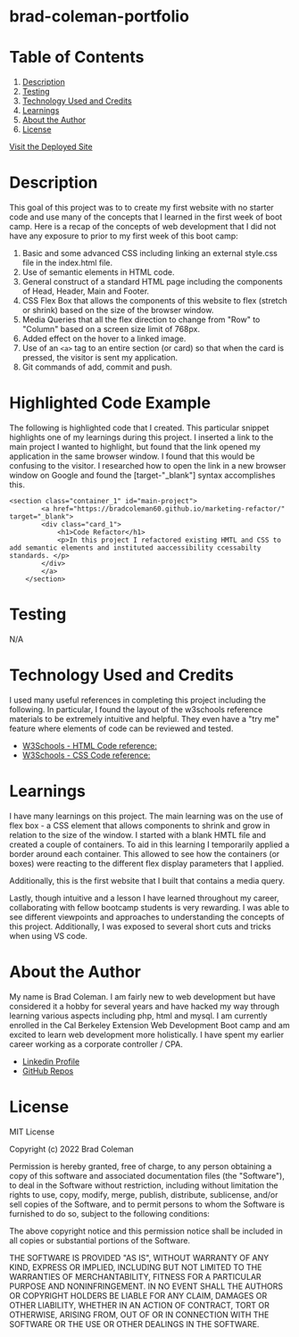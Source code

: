 # **brad-coleman-portfolio**


# **Table of Contents**
1. [Description](#description)
2. [Testing](#testing)
3. [Technology Used and Credits](#technology-used-and-credits)
4. [Learnings](#learnings)
5. [About the Author](#about-the-author)
6. [License](#license)

[Visit the Deployed Site](https://bradcoleman60.github.io/marketing-refactor/)


# **Description**

This goal of this project was to to create my first website with no starter code and use many of the concepts that I learned in the first week of boot camp.  Here is a recap of the concepts of web development that I did not have any exposure to prior to my first week of this boot camp:

1. Basic and some advanced CSS including linking an external style.css file in the index.html file.
2. Use of semantic elements in HTML code.
3. General construct of a standard HTML page including the components of Head, Header, Main and Footer.
4. CSS Flex Box that allows the components of this website to flex (stretch or shrink) based on the size of the browser window. 
5. Media Queries that all the flex direction to change from "Row" to "Column" based on a screen size limit of 768px. 
6. Added effect on the hover to a linked image.
7. Use of an ```<a>``` tag to an entire section (or card) so that when the card is pressed, the visitor is sent my application.
8. Git commands of add, commit and push.


# **Highlighted Code Example**

The following is highlighted code that I created.  This particular snippet highlights one of my learnings during this project.  I inserted a link to the main project I wanted to highlight, but found that the link opened my application in the same browser window.  I found that this would be confusing to the visitor.  I researched how to open the link in a new browser window on Google and found the [target-"_blank"] syntax accomplishes this.  

```
<section class="container_1" id="main-project">
        <a href="https://bradcoleman60.github.io/marketing-refactor/" target="_blank">
        <div class="card_1">
            <h1>Code Refactor</h1>
            <p>In this project I refactored existing HMTL and CSS to add semantic elements and instituted aaccessibility ccessabilty standards. </p>
        </div>
        </a>
    </section>

```

# **Testing** 

N/A

# **Technology Used and Credits**

I used many useful references in completing this project including the following.  In particular, I found the layout of the w3schools reference materials to be extremely intuitive and helpful.  They even have a "try me" feature where elements of code can be reviewed and tested. 

- [W3Schools - HTML Code reference:](https://www.w3schools.com/html/default.asp)
- [W3Schools - CSS Code reference:](https://www.w3schools.com/css/default.asp)


# **Learnings**

I have many learnings  on this project.  The main learning was on the use of flex box - a CSS element  that allows components to shrink and grow in relation to the size of the window.  I started with a blank HMTL file and created a couple of containers.  To aid in this learning I temporarily applied a border around each container.  This allowed to see how the containers (or boxes) were reacting to the different flex display parameters that I applied.

Additionally, this is the first website that I built that contains a media query.

Lastly, though intuitive and a lesson I have learned throughout my career, collaborating with fellow bootcamp students is very rewarding.  I was able to see different viewpoints and approaches to understanding the concepts of this project.  Additionally, I was exposed to several short cuts and tricks when using VS code.   

# **About the Author**

My name is Brad Coleman. I am fairly new to web development but have considered it a hobby for several years and have hacked my way through learning various aspects including php, html and mysql.  I am currently enrolled in the Cal Berkeley Extension Web Development Boot camp and am excited to learn web development more holistically.  I have spent my earlier career working as a corporate controller / CPA.

- [Linkedin Profile](https://www.linkedin.com/in/brad-coleman-109529/)
- [GitHub Repos](https://github.com/bradcoleman60?tab=repositories)


# **License**

MIT License

Copyright (c) 2022 Brad Coleman

Permission is hereby granted, free of charge, to any person obtaining a copy
of this software and associated documentation files (the "Software"), to deal
in the Software without restriction, including without limitation the rights
to use, copy, modify, merge, publish, distribute, sublicense, and/or sell
copies of the Software, and to permit persons to whom the Software is
furnished to do so, subject to the following conditions:

The above copyright notice and this permission notice shall be included in all
copies or substantial portions of the Software.

THE SOFTWARE IS PROVIDED "AS IS", WITHOUT WARRANTY OF ANY KIND, EXPRESS OR
IMPLIED, INCLUDING BUT NOT LIMITED TO THE WARRANTIES OF MERCHANTABILITY,
FITNESS FOR A PARTICULAR PURPOSE AND NONINFRINGEMENT. IN NO EVENT SHALL THE
AUTHORS OR COPYRIGHT HOLDERS BE LIABLE FOR ANY CLAIM, DAMAGES OR OTHER
LIABILITY, WHETHER IN AN ACTION OF CONTRACT, TORT OR OTHERWISE, ARISING FROM,
OUT OF OR IN CONNECTION WITH THE SOFTWARE OR THE USE OR OTHER DEALINGS IN THE
SOFTWARE.